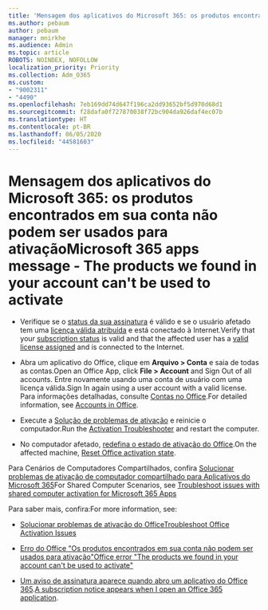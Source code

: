 ```yaml
---
title: 'Mensagem dos aplicativos do Microsoft 365: os produtos encontrados em sua conta não podem ser usados para ativação'
ms.author: pebaum
author: pebaum
manager: mnirkhe
ms.audience: Admin
ms.topic: article
ROBOTS: NOINDEX, NOFOLLOW
localization_priority: Priority
ms.collection: Adm_O365
ms.custom:
- "9002311"
- "4490"
ms.openlocfilehash: 7eb169dd74d647f196ca2dd93652bf5d970d68d1
ms.sourcegitcommit: f28dafa0f727870038f72bc904da926daf4ec07b
ms.translationtype: HT
ms.contentlocale: pt-BR
ms.lasthandoff: 06/05/2020
ms.locfileid: "44581603"
---
```

# <a name="microsoft-365-apps-message---the-products-we-found-in-your-account-cant-be-used-to-activate"></a><span data-ttu-id="8fb3c-102">Mensagem dos aplicativos do Microsoft 365: os produtos encontrados em sua conta não podem ser usados para ativação</span><span class="sxs-lookup"><span data-stu-id="8fb3c-102">Microsoft 365 apps message - The products we found in your account can't be used to activate</span></span>

- <span data-ttu-id="8fb3c-103">Verifique se o [status da sua assinatura](https://support.office.com/article/unlicensed-product-and-activation-errors-in-office-0d23d3c0-c19c-4b2f-9845-5344fedc4380#bkmk_checksubscription) é válido e se o usuário afetado tem uma [licença válida atribuída](https://support.office.com/article/997596B5-4173-4627-B915-36ABAC6786DC?wt.mc_id=Alchemy_ClientDIA) e está conectado à Internet.</span><span class="sxs-lookup"><span data-stu-id="8fb3c-103">Verify that your [subscription status](https://support.office.com/article/unlicensed-product-and-activation-errors-in-office-0d23d3c0-c19c-4b2f-9845-5344fedc4380#bkmk_checksubscription) is valid and that the affected user has a [valid license assigned](https://support.office.com/article/997596B5-4173-4627-B915-36ABAC6786DC?wt.mc_id=Alchemy_ClientDIA) and is connected to the Internet.</span></span> 

- <span data-ttu-id="8fb3c-104">Abra um aplicativo do Office, clique em **Arquivo > Conta** e saia de todas as contas.</span><span class="sxs-lookup"><span data-stu-id="8fb3c-104">Open an Office App, click **File > Account** and Sign Out of all accounts.</span></span> <span data-ttu-id="8fb3c-105">Entre novamente usando uma conta de usuário com uma licença válida.</span><span class="sxs-lookup"><span data-stu-id="8fb3c-105">Sign In again using a user account with a valid license.</span></span> <span data-ttu-id="8fb3c-106">Para informações detalhadas, consulte [Contas no Office](https://support.office.com/article/accounts-in-office-628ea040-f265-49de-b986-be09c3ebf8a9).</span><span class="sxs-lookup"><span data-stu-id="8fb3c-106">For detailed information, see [Accounts in Office](https://support.office.com/article/accounts-in-office-628ea040-f265-49de-b986-be09c3ebf8a9).</span></span>

- <span data-ttu-id="8fb3c-107">Execute a [Solução de problemas de ativação](https://aka.ms/SARA-OfficeActivation-Alchemy) e reinicie o computador.</span><span class="sxs-lookup"><span data-stu-id="8fb3c-107">Run the [Activation Troubleshooter](https://aka.ms/SARA-OfficeActivation-Alchemy) and restart the computer.</span></span>

- <span data-ttu-id="8fb3c-108">No computador afetado, [redefina o estado de ativação do Office](https://docs.microsoft.com/office/troubleshoot/activation/reset-office-365-proplus-activation-state).</span><span class="sxs-lookup"><span data-stu-id="8fb3c-108">On the affected machine, [Reset Office activation state](https://docs.microsoft.com/office/troubleshoot/activation/reset-office-365-proplus-activation-state).</span></span>

<span data-ttu-id="8fb3c-109">Para Cenários de Computadores Compartilhados, confira [Solucionar problemas de ativação de computador compartilhado para Aplicativos do Microsoft 365](https://docs.microsoft.com/DeployOffice/troubleshoot-shared-computer-activation)</span><span class="sxs-lookup"><span data-stu-id="8fb3c-109">For Shared Computer Scenarios, see [Troubleshoot issues with shared computer activation for Microsoft 365 Apps](https://docs.microsoft.com/DeployOffice/troubleshoot-shared-computer-activation)</span></span>

<span data-ttu-id="8fb3c-110">Para saber mais, confira:</span><span class="sxs-lookup"><span data-stu-id="8fb3c-110">For more information, see:</span></span> 

- [<span data-ttu-id="8fb3c-111">Solucionar problemas de ativação do Office</span><span class="sxs-lookup"><span data-stu-id="8fb3c-111">Troubleshoot Office Activation Issues</span></span>](https://support.office.com/article/unlicensed-product-and-activation-errors-in-office-0d23d3c0-c19c-4b2f-9845-5344fedc4380)

- [<span data-ttu-id="8fb3c-112">Erro do Office "Os produtos encontrados em sua conta não podem ser usados para ativação"</span><span class="sxs-lookup"><span data-stu-id="8fb3c-112">Office error "The products we found in your account can't be used to activate"</span></span>](https://support.office.com/article/office-error-the-products-we-found-in-your-account-can-t-be-used-to-activate-c9f9a0b3-5aae-4131-8077-21e6a59f141e)

- <span data-ttu-id="8fb3c-113">[Um aviso de assinatura aparece quando abro um aplicativo do Office 365](https://support.office.com/article/a-subscription-notice-appears-when-i-open-an-office-365-application-4cabe32c-f594-4c0e-9191-3d3ade10cceb).</span><span class="sxs-lookup"><span data-stu-id="8fb3c-113">[A subscription notice appears when I open an Office 365 application](https://support.office.com/article/a-subscription-notice-appears-when-i-open-an-office-365-application-4cabe32c-f594-4c0e-9191-3d3ade10cceb).</span></span>
